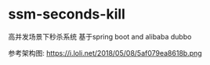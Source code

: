 # ssm-seconds-kill
高并发场景下秒杀系统
基于spring boot and alibaba dubbo

参考架构图: https://i.loli.net/2018/05/08/5af079ea8618b.png
